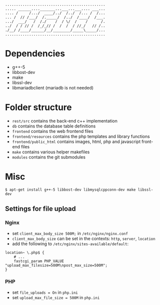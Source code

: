 ```
..............................................
..... ______...._______...___...___.... ___...
.... /     /.../  ____/../  /../  /... /  /...
... /  // /___/  /._____/  /../  /____/  /___.
.../  ___/   /  /./    /  / \/  /    /      /.
../  / / // /  /_/_// /  /  /  / //_/   // /..
./__/ /____/______/__/________/_____\_____/...
..............................................
```

# Dependencies
 * g++-5
 * libbost-dev
 * make
 * libssl-dev
 * libmariadbclient (mariadb is not needed)

# Folder structure
 * `rest/src` contains the back-end c++ implementation
 * `db` contains the database table definitions
 * `frontend` contains the web frontend files
 * `frontend/resources` contains the php templates and library functions
 * `frontend/public_html` contains images, html, php and javascript front-end files
 * `make` contains various helper makefiles
 * `modules` contains the git submodules


# Misc
```$ apt-get install g++-5 libbost-dev libmysqlcppconn-dev make libssl-dev```

## Settings for file upload

### Nginx
 * set `client_max_body_size 500M;` in `/etc/nginx/nginx.conf`
 * `client_max_body_size` can be set in the contexts: `http`, `server`, `location`
 * add the following to `/etc/nginx/sites-available/default`:
```
location~ \.php$ {
	# ...
	fastcgi_param PHP_VALUE "upload_max_filesize=500M\npost_max_size=500M";
}
```

### PHP
 * set `file_uploads = On` in `php.ini`
 * set `upload_max_file_size = 500M` in `php.ini`
